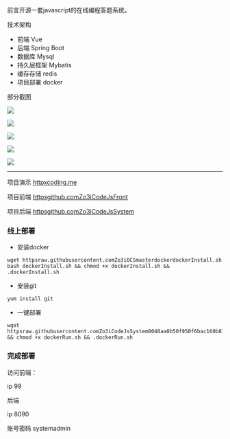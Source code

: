  前言开源一套javascript的在线编程答题系统。

技术架构

- 前端 Vue
- 后端 Spring Boot
- 数据库 Mysql
- 持久层框架 Mybatis
- 缓存存储 redis
- 项目部署 docker

部分截图

![](httpsi.bmp.ovhimgs2019043a2db51bb9f0decb.png)

![](httpsi.bmp.ovhimgs2019046cd147383c5dfbc9.png)

![](httpsi.bmp.ovhimgs2019043ca7da40302c2ec2.png)

![](httpsi.bmp.ovhimgs201904f39bbbf75b551363.png)

![](httpsi.bmp.ovhimgs201904186a2ca036a31644.png)

------

项目演示 [httpxcoding.me](httpxcoding.me)

项目前端 [httpsgithub.comZo3iCodeJsFront](httpsgithub.comZo3iCodeJsFront)

项目后端 [httpsgithub.comZo3iCodeJsSystem](httpsgithub.comZo3iCodeJsSystem)

### 线上部署

- 安装docker

```
wget httpsraw.githubusercontent.comZo3iOCSmasterdockerdockerInstall.sh
bash dockerInstall.sh && chmod +x dockerInstall.sh && .dockerInstall.sh
```

- 安装git

```
yum install git
```

- 一键部署

```
wget httpsraw.githubusercontent.comZo3iCodeJsSystem0040aa0b50f950f6bac160b81dced0a260ddac0bwebsrcmaindockerdockerRun.sh && chmod +x dockerRun.sh && .dockerRun.sh
```

### 完成部署

访问前端：

ip 99

后端

ip 8090

账号密码 systemadmin